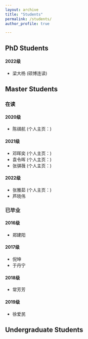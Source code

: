 ```yaml
---
layout: archive
title: "Students"
permalink: /students/
author_profile: true

---
```


PhD Students
---
#### 2022级
* 梁大杨 (硕博连读)


Master Students
---
### 在读

#### 2020级
* 陈祺航 (个人主页：)

#### 2021级
* 邓晖奕 (个人主页：)
* 袁令晖 (个人主页：)
* 张骐薇 (个人主页：)

#### 2022级
* 张雅茹 (个人主页：)
* 芦晓伟


### 已毕业

#### 2016级
* 郑建阳 

#### 2017级
* 倪坤 
* 于丹宁 

#### 2018级
* 常芳芳 

#### 2019级
* 徐爱民

Undergraduate Students
---
